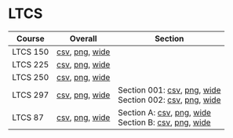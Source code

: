# LTCS

| Course | Overall | Section |
| ------ | ------- | ------- |
| LTCS 150 | [csv](https://github.com/UCSD-Historical-Enrollment-Data/2024Spring/blob/main/overall/LTCS%20150.csv), [png](https://raw.githubusercontent.com/UCSD-Historical-Enrollment-Data/2024Spring/main/plot_overall/LTCS%20150.png), [wide](https://raw.githubusercontent.com/UCSD-Historical-Enrollment-Data/2024Spring/main/plot_overall_wide/LTCS%20150.png) |  |
| LTCS 225 | [csv](https://github.com/UCSD-Historical-Enrollment-Data/2024Spring/blob/main/overall/LTCS%20225.csv), [png](https://raw.githubusercontent.com/UCSD-Historical-Enrollment-Data/2024Spring/main/plot_overall/LTCS%20225.png), [wide](https://raw.githubusercontent.com/UCSD-Historical-Enrollment-Data/2024Spring/main/plot_overall_wide/LTCS%20225.png) |  |
| LTCS 250 | [csv](https://github.com/UCSD-Historical-Enrollment-Data/2024Spring/blob/main/overall/LTCS%20250.csv), [png](https://raw.githubusercontent.com/UCSD-Historical-Enrollment-Data/2024Spring/main/plot_overall/LTCS%20250.png), [wide](https://raw.githubusercontent.com/UCSD-Historical-Enrollment-Data/2024Spring/main/plot_overall_wide/LTCS%20250.png) |  |
| LTCS 297 | [csv](https://github.com/UCSD-Historical-Enrollment-Data/2024Spring/blob/main/overall/LTCS%20297.csv), [png](https://raw.githubusercontent.com/UCSD-Historical-Enrollment-Data/2024Spring/main/plot_overall/LTCS%20297.png), [wide](https://raw.githubusercontent.com/UCSD-Historical-Enrollment-Data/2024Spring/main/plot_overall_wide/LTCS%20297.png) | Section 001: [csv](https://github.com/UCSD-Historical-Enrollment-Data/2024Spring/blob/main/section/LTCS%20297_001.csv), [png](https://raw.githubusercontent.com/UCSD-Historical-Enrollment-Data/2024Spring/main/plot_section/LTCS%20297_001.png), [wide](https://raw.githubusercontent.com/UCSD-Historical-Enrollment-Data/2024Spring/main/plot_section_wide/LTCS%20297_001.png)<br>Section 002: [csv](https://github.com/UCSD-Historical-Enrollment-Data/2024Spring/blob/main/section/LTCS%20297_002.csv), [png](https://raw.githubusercontent.com/UCSD-Historical-Enrollment-Data/2024Spring/main/plot_section/LTCS%20297_002.png), [wide](https://raw.githubusercontent.com/UCSD-Historical-Enrollment-Data/2024Spring/main/plot_section_wide/LTCS%20297_002.png) |
| LTCS 87 | [csv](https://github.com/UCSD-Historical-Enrollment-Data/2024Spring/blob/main/overall/LTCS%2087.csv), [png](https://raw.githubusercontent.com/UCSD-Historical-Enrollment-Data/2024Spring/main/plot_overall/LTCS%2087.png), [wide](https://raw.githubusercontent.com/UCSD-Historical-Enrollment-Data/2024Spring/main/plot_overall_wide/LTCS%2087.png) | Section A: [csv](https://github.com/UCSD-Historical-Enrollment-Data/2024Spring/blob/main/section/LTCS%2087_A.csv), [png](https://raw.githubusercontent.com/UCSD-Historical-Enrollment-Data/2024Spring/main/plot_section/LTCS%2087_A.png), [wide](https://raw.githubusercontent.com/UCSD-Historical-Enrollment-Data/2024Spring/main/plot_section_wide/LTCS%2087_A.png)<br>Section B: [csv](https://github.com/UCSD-Historical-Enrollment-Data/2024Spring/blob/main/section/LTCS%2087_B.csv), [png](https://raw.githubusercontent.com/UCSD-Historical-Enrollment-Data/2024Spring/main/plot_section/LTCS%2087_B.png), [wide](https://raw.githubusercontent.com/UCSD-Historical-Enrollment-Data/2024Spring/main/plot_section_wide/LTCS%2087_B.png) |
